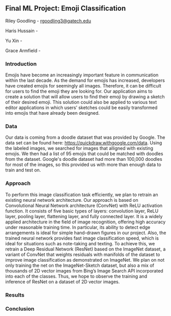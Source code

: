 ## Final ML Project: Emoji Classification
Riley Goodling - rgoodling3@gatech.edu

Haris Hussain - 

Yu Xin - 

Grace Armfield - 

### Introduction

Emojis have become an increasingly important feature in communication within the last decade. As the demand for emojis has increased, developers have created emojis for seemingly all images. Therefore, it can be difficult for users to find the emoji they are looking for. Our application aims to create a solution that will allow users to find their emoji by drawing a sketch of their desired emoji. This solution could also be applied to various text editor applications in which users’ sketches could be easily transformed into emojis that have already been designed.

### Data

Our data is coming from a doodle dataset that was provided by Google. The data set can be found here: https://quickdraw.withgoogle.com/data. Using the labeled images, we searched for images that alligned with existing emojis. We then had a list of 95 emojis that could be matched with doodles from the dataset. Google's doodle dataset had more than 100,000 doodles for most of the images, so this provided us with more than enough data to train and test on. 

### Approach

To perform this image classification task efficiently, we plan to retrain an existing neural network architecture. Our approach is based on Convolutional Neural Network architecture (ConvNet) with ReLU activation function. It consists of five basic types of layers: convolution layer, ReLU layer, pooling layer, flattening layer, and fully connected layer. It is a widely applied architecture in the field of image recognition, offering high accuracy under reasonable training time. In particular, its ability to detect edge arrangements is ideal for simple hand-drawn figures in our project. Also, the trained neural network provides fast image classification speed, which is ideal for situations such as note-taking and texting. To achieve this, we retrain a Deep Residual Network (ResNet) based on the ImageNet dataset, a variant of ConvNet that weights residuals with manifolds of the dataset to improve image classification as demonstrated on ImageNet. We plan on not only training the net on the ImageNet-Sketch dataset, but also a mix of thousands of 2D vector images from Bing’s Image Search API incorporated into each of the classes. Thus, we hope to observe the training and inference of ResNet on a dataset of 2D vector images.

### Results


### Conclusion
